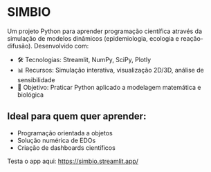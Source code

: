 # SIMBIO
Um projeto Python para aprender programação científica através da simulação de modelos dinâmicos (epidemiologia, ecologia e reação-difusão). Desenvolvido com:

- 🛠️ Tecnologias: Streamlit, NumPy, SciPy, Plotly
- 📊 Recursos: Simulação interativa, visualização 2D/3D, análise de sensibilidade
- 🎯 Objetivo: Praticar Python aplicado a modelagem matemática e biológica

## Ideal para quem quer aprender:
- Programação orientada a objetos
- Solução numérica de EDOs
- Criação de dashboards científicos

Testa o app aqui:
https://simbio.streamlit.app/

